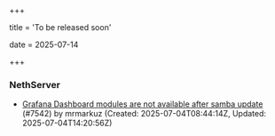 +++

title = 'To be released soon'

date = 2025-07-14

+++

### NethServer

- [Grafana Dashboard modules are not available after samba update](https://github.com/NethServer/dev/issues/7542) (#7542) by mrmarkuz (Created: 2025-07-04T08:44:14Z, Updated: 2025-07-04T14:20:56Z)

